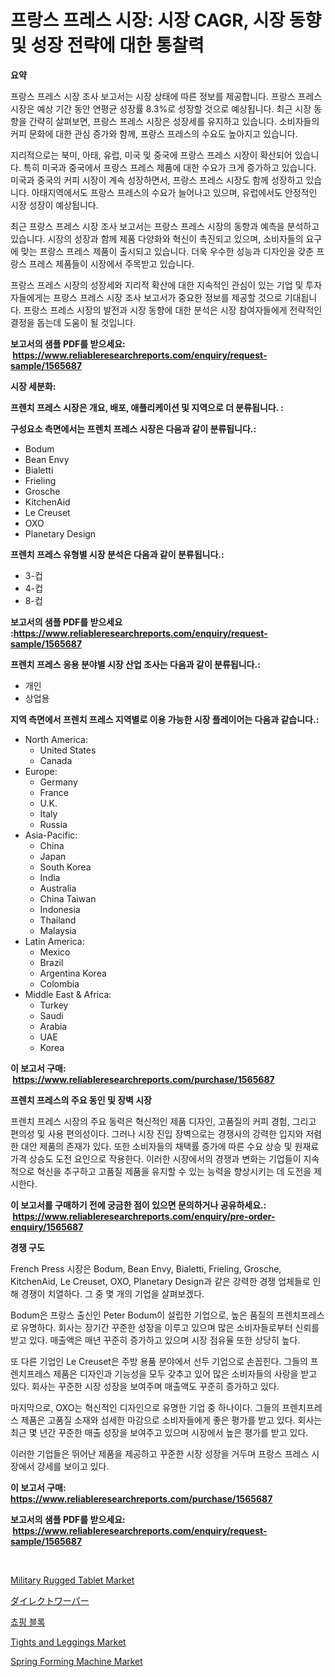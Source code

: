 <p><h1>프랑스 프레스 시장: 시장 CAGR, 시장 동향 및 성장 전략에 대한 통찰력</h1></p><p><strong>요약</strong></p>
<p><p>프랑스 프레스 시장 조사 보고서는 시장 상태에 따른 정보를 제공합니다. 프랑스 프레스 시장은 예상 기간 동안 연평균 성장률 8.3%로 성장할 것으로 예상됩니다. 최근 시장 동향을 간략히 살펴보면, 프랑스 프레스 시장은 성장세를 유지하고 있습니다. 소비자들의 커피 문화에 대한 관심 증가와 함께, 프랑스 프레스의 수요도 높아지고 있습니다. </p><p>지리적으로는 북미, 아태, 유럽, 미국 및 중국에 프랑스 프레스 시장이 확산되어 있습니다. 특히 미국과 중국에서 프랑스 프레스 제품에 대한 수요가 크게 증가하고 있습니다. 미국과 중국의 커피 시장이 계속 성장하면서, 프랑스 프레스 시장도 함께 성장하고 있습니다. 아태지역에서도 프랑스 프레스의 수요가 늘어나고 있으며, 유럽에서도 안정적인 시장 성장이 예상됩니다.</p><p>최근 프랑스 프레스 시장 조사 보고서는 프랑스 프레스 시장의 동향과 예측을 분석하고 있습니다. 시장의 성장과 함께 제품 다양화와 혁신이 촉진되고 있으며, 소비자들의 요구에 맞는 프랑스 프레스 제품이 출시되고 있습니다. 더욱 우수한 성능과 디자인을 갖춘 프랑스 프레스 제품들이 시장에서 주목받고 있습니다.</p><p>프랑스 프레스 시장의 성장세와 지리적 확산에 대한 지속적인 관심이 있는 기업 및 투자자들에게는 프랑스 프레스 시장 조사 보고서가 중요한 정보를 제공할 것으로 기대됩니다. 프랑스 프레스 시장의 발전과 시장 동향에 대한 분석은 시장 참여자들에게 전략적인 결정을 돕는데 도움이 될 것입니다.</p></p>
<p><strong>보고서의 샘플 PDF를 받으세요: &nbsp;<a href="https://www.reliableresearchreports.com/enquiry/request-sample/1565687">https://www.reliableresearchreports.com/enquiry/request-sample/1565687</a></strong></p>
<p><strong>시장 세분화:</strong></p>
<p><strong> 프렌치 프레스 시장은 개요, 배포, 애플리케이션 및 지역으로 더 분류됩니다. :</strong></p>
<p><strong>구성요소 측면에서는 프렌치 프레스 시장은 다음과 같이 분류됩니다.:</strong></p>
<p><ul><li>Bodum</li><li>Bean Envy</li><li>Bialetti</li><li>Frieling</li><li>Grosche</li><li>KitchenAid</li><li>Le Creuset</li><li>OXO</li><li>Planetary Design</li></ul></p>
<p><strong> 프렌치 프레스 유형별 시장 분석은 다음과 같이 분류됩니다.:</strong></p>
<p><ul><li>3-컵</li><li>4-컵</li><li>8-컵</li></ul></p>
<p><strong>보고서의 샘플 PDF를 받으세요 :<a href="https://www.reliableresearchreports.com/enquiry/request-sample/1565687">https://www.reliableresearchreports.com/enquiry/request-sample/1565687</a></strong></p>
<p><strong> 프렌치 프레스 응용 분야별 시장 산업 조사는 다음과 같이 분류됩니다.:</strong></p>
<p><ul><li>개인</li><li>상업용</li></ul></p>
<p><strong>지역 측면에서 프렌치 프레스 지역별로 이용 가능한 시장 플레이어는 다음과 같습니다.:</strong></p>
<p><ul>
    <li>
        North America:
        <ul>
            <li>United States</li>
            <li>Canada</li>
        </ul>
    </li>
    <li>
        Europe:
        <ul>
            <li>Germany</li>
            <li>France</li>
            <li>U.K.</li>
            <li>Italy</li>
            <li>Russia</li>
        </ul>
    </li>
    <li>
        Asia-Pacific:
        <ul>
            <li>China</li>
            <li>Japan</li>
            <li>South Korea</li>
            <li>India</li>
            <li>Australia</li>
            <li>China Taiwan</li>
            <li>Indonesia</li>
            <li>Thailand</li>
            <li>Malaysia</li>
        </ul>
    </li>
    <li>
        Latin America:
        <ul>
            <li>Mexico</li>
            <li>Brazil</li>
            <li>Argentina Korea</li>
            <li>Colombia</li>
        </ul>
    </li>
    <li>
        Middle East & Africa:
        <ul>
            <li>Turkey</li>
            <li>Saudi</li>
            <li>Arabia</li>
            <li>UAE</li>
            <li>Korea</li>
        </ul>
    </li>
    </ul></p>
<p><strong>이 보고서 구매: &nbsp;<a href="https://www.reliableresearchreports.com/purchase/1565687">https://www.reliableresearchreports.com/purchase/1565687</a></strong></p>
<p><strong>프렌치 프레스의 주요 동인 및 장벽 시장</strong></p>
<p><p>프렌치 프레스 시장의 주요 동력은 혁신적인 제품 디자인, 고품질의 커피 경험, 그리고 편의성 및 사용 편의성이다. 그러나 시장 진입 장벽으로는 경쟁사의 강력한 입지와 저렴한 대안 제품의 존재가 있다. 또한 소비자들의 채택률 증가에 따른 수요 상승 및 원재료 가격 상승도 도전 요인으로 작용한다. 이러한 시장에서의 경쟁과 변화는 기업들이 지속적으로 혁신을 추구하고 고품질 제품을 유지할 수 있는 능력을 향상시키는 데 도전을 제시한다.</p></p>
<p><strong>이 보고서를 구매하기 전에 궁금한 점이 있으면 문의하거나 공유하세요.: &nbsp;<a href="https://www.reliableresearchreports.com/enquiry/pre-order-enquiry/1565687">https://www.reliableresearchreports.com/enquiry/pre-order-enquiry/1565687</a></strong></p>
<p><strong>경쟁 구도</strong></p>
<p><p>French Press 시장은 Bodum, Bean Envy, Bialetti, Frieling, Grosche, KitchenAid, Le Creuset, OXO, Planetary Design과 같은 강력한 경쟁 업체들로 인해 경쟁이 치열하다. 그 중 몇 개의 기업을 살펴보겠다.</p><p>Bodum은 프랑스 출신인 Peter Bodum이 설립한 기업으로, 높은 품질의 프렌치프레스로 유명하다. 회사는 장기간 꾸준한 성장을 이루고 있으며 많은 소비자들로부터 신뢰를 받고 있다. 매출액은 매년 꾸준히 증가하고 있으며 시장 점유율 또한 상당히 높다.</p><p>또 다른 기업인 Le Creuset은 주방 용품 분야에서 선두 기업으로 손꼽힌다. 그들의 프렌치프레스 제품은 디자인과 기능성을 모두 갖추고 있어 많은 소비자들의 사랑을 받고 있다. 회사는 꾸준한 시장 성장을 보여주며 매출액도 꾸준히 증가하고 있다.</p><p>마지막으로, OXO는 혁신적인 디자인으로 유명한 기업 중 하나이다. 그들의 프렌치프레스 제품은 고품질 소재와 섬세한 마감으로 소비자들에게 좋은 평가를 받고 있다. 회사는 최근 몇 년간 꾸준한 매출 성장을 보여주고 있으며 시장에서 높은 평가를 받고 있다.</p><p>이러한 기업들은 뛰어난 제품을 제공하고 꾸준한 시장 성장을 거두며 프랑스 프레스 시장에서 강세를 보이고 있다.</p></p>
<p><strong>이 보고서 구매: &nbsp; <a href="https://www.reliableresearchreports.com/purchase/1565687">https://www.reliableresearchreports.com/purchase/1565687</a></strong></p>
<p><strong>보고서의 샘플 PDF를 받으세요: &nbsp;<a href="https://www.reliableresearchreports.com/enquiry/request-sample/1565687">https://www.reliableresearchreports.com/enquiry/request-sample/1565687</a></strong><strong></strong></p>
<p>&nbsp;</p>
<p><p><a href="https://github.com/juniordelafrance/Market-Research-Report-List-2/blob/main/military-rugged-tablet-market.md">Military Rugged Tablet Market</a></p><p><a href="https://medium.com/@chloekessler01/%E7%9B%B4%E6%8E%A5%E3%82%A6%E3%82%A9%E3%83%BC%E3%83%91%E3%83%BC%E3%83%9E%E3%83%BC%E3%82%B1%E3%83%83%E3%83%88-%E7%AB%B6%E4%BA%89%E5%88%86%E6%9E%90-%E5%B8%82%E5%A0%B4%E3%83%88%E3%83%AC%E3%83%B3%E3%83%89-2031%E5%B9%B4%E3%81%BE%E3%81%A7%E3%81%AE%E4%BA%88%E6%B8%AC-226917070b99">ダイレクトワーパー</a></p><p><a href="https://github.com/TobyKub4685/Market-Research-Report-List-1/blob/main/34053155538.md">쵸핑 블록</a></p><p><a href="https://github.com/rahu1506/Market-Research-Report-List-3/blob/main/tights-and-leggings-market.md">Tights and Leggings Market</a></p><p><a href="https://issuu.com/reportprime-2/docs/spring-forming-machine-market-size-2030.pptx">Spring Forming Machine Market</a></p></p>